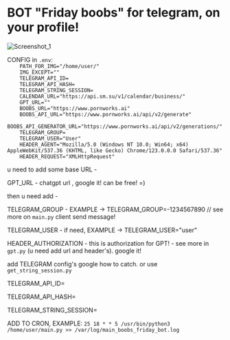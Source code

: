 # BOT "Friday boobs" for telegram, on your profile!
![Screenshot_1](https://github-production-user-asset-6210df.s3.amazonaws.com/12657938/321216868-bb640698-2a97-4416-8851-cdb63a1bdd91.png?X-Amz-Algorithm=AWS4-HMAC-SHA256&X-Amz-Credential=AKIAVCODYLSA53PQK4ZA%2F20240410%2Fus-east-1%2Fs3%2Faws4_request&X-Amz-Date=20240410T112826Z&X-Amz-Expires=300&X-Amz-Signature=7123d1f6dd361b1364805681a851dee991c46dadfb83d7e0abff9ab11b6c9a73&X-Amz-SignedHeaders=host&actor_id=12657938&key_id=0&repo_id=784685689)
<br>
<p>CONFIG in <code>.env</code>:
<code>
    PATH_FOR_IMG="/home/user/"
    IMG_EXCEPT=""
    TELEGRAM_API_ID=
    TELEGRAM_API_HASH=
    TELEGRAM_STRING_SESSION=
    CALENDAR_URL="https://api.sm.su/v1/calendar/business/"
    GPT_URL=""
    BOOBS_URL="https://www.pornworks.ai"
    BOOBS_API_URL="https://www.pornworks.ai/api/v2/generate"
    BOOBS_API_GENERATOR_URL="https://www.pornworks.ai/api/v2/generations/"
    TELEGRAM_GROUP=
    TELEGRAM_USER="User"
    HEADER_AGENT="Mozilla/5.0 (Windows NT 10.0; Win64; x64) AppleWebKit/537.36 (KHTML, like Gecko) Chrome/123.0.0.0 Safari/537.36"
    HEADER_REQUEST="XMLHttpRequest"
</code>
</p>
<p>
u need to add some base URL -
</p>
<p>
GPT_URL - chatgpt url , google it! can be free! =)</text>
</p>
<p>then u need add - 
</p>
<p>
TELEGRAM_GROUP - EXAMPLE -> TELEGRAM_GROUP=-1234567890  // see more on <code>main.py</code> client send message!
</p>
<p>
TELEGRAM_USER - if need, EXAMPLE -> TELEGRAM_USER="user"
</p>
<p>
HEADER_AUTHORIZATION - this is authorization for GPT! - see more in <code>gpt.py</code> (u need add url and header's). google it!
</p>
<p>
add TELEGRAM config's google how to catch. or use <code>get_string_session.py</code>
</p>
<p>
TELEGRAM_API_ID=
</p>
<p>
TELEGRAM_API_HASH=
</p>
<p>
TELEGRAM_STRING_SESSION=
</p>
<p>ADD TO CRON, EXAMPLE:
<code>25 18 * * 5 /usr/bin/python3 /home/user/main.py >> /var/log/main_boobs_friday_bot.log</code>
</p>